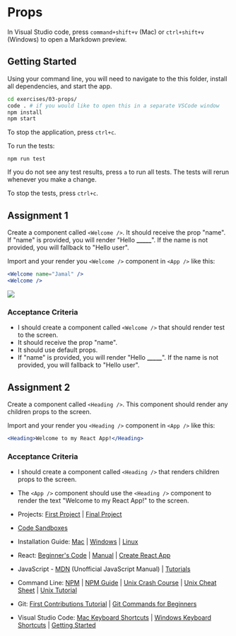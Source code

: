 # Props

In Visual Studio code, press `command+shift+v` (Mac) or `ctrl+shift+v` (Windows) to open a Markdown preview.

## Getting Started

Using your command line, you will need to navigate to the this folder, install all dependencies, and start the app.

```bash
cd exercises/03-props/
code . # if you would like to open this in a separate VSCode window
npm install
npm start
```

To stop the application, press `ctrl+c`.

To run the tests:

```shell
npm run test
```

If you do not see any test results, press `a` to run all tests. The tests will rerun whenever you make a change.

To stop the tests, press `ctrl+c`.

## Assignment 1

Create a component called `<Welcome />`. It should receive the prop "name". If "name" is provided, you will render "Hello **\_\_\_\_\_**". If the name is not provided, you will fallback to "Hello user".

Import and your render you `<Welcome />` component in `<App />` like this:

```jsx
<Welcome name="Jamal" />
<Welcome />
```

![](demo.png)

### Acceptance Criteria

- I should create a component called `<Welcome />` that should render test to the screen.
- It should receive the prop "name".
- It should use default props.
- If "name" is provided, you will render "Hello **\_\_\_\_\_**". If the name is not provided, you will fallback to "Hello user".

## Assignment 2

Create a component called `<Heading />`. This component should render any children props to the screen.

Import and your render you `<Heading />` component in `<App />` like this:

```jsx
<Heading>Welcome to my React App!</Heading>
```

### Acceptance Criteria

- I should create a component called `<Heading />` that renders children props to the screen.
- The `<App />` component should use the `<Heading />` component to render the text "Welcome to my React App!" to the screen.

- Projects: [First Project](projects/retro-board/README.md) | [Final Project](projects/final-project/README.md)
- [Code Sandboxes](https://codesandbox.io/u/matinaspatsos/sandboxes)
- Installation Guide: [Mac](docs/InstallationGuideMac.md) | [Windows](docs/InstallationGuideWindows.md) | [Linux](docs/InstallationGuideLinuxAndNVM.md)
- React: [Beginner's Code](https://www.freecodecamp.org/news/react-beginners-guide/) | [Manual](https://reactjs.org/) | [Create React App](https://create-react-app.dev/)
- JavaScript - [MDN](https://developer.mozilla.org/en-US/) (Unofficial JavaScript Manual) | [Tutorials](https://javascript.info/)
- Command Line: [NPM](https://www.npmjs.com/) | [NPM Guide](https://nodesource.com/blog/an-absolute-beginners-guide-to-using-npm/) | [Unix Crash Course](https://itnext.io/unix-command-line-crash-course-453e409d62f5) | [Unix Cheat Sheet](https://www.guru99.com/linux-commands-cheat-sheet.html) | [Unix Tutorial](http://www.ee.surrey.ac.uk/Teaching/Unix/)
- Git: [First Contributions Tutorial](https://github.com/firstcontributions/first-contributions) | [Git Commands for Beginners](http://rogerdudler.github.io/git-guide/)
- Visual Studio Code: [Mac Keyboard Shortcuts](https://code.visualstudio.com/shortcuts/keyboard-shortcuts-macos.pdf) | [Windows Keyboard Shortcuts](https://code.visualstudio.com/shortcuts/keyboard-shortcuts-windows.pdf) | [Getting Started](https://code.visualstudio.com/docs/getstarted/introvideos)
